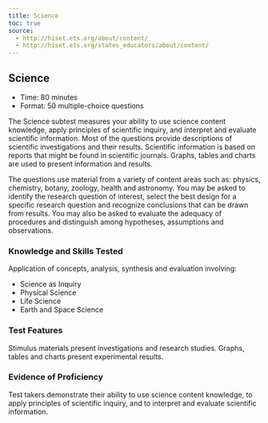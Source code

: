 ```yaml
---
title: Science
toc: true
source:
  - http://hiset.ets.org/about/content/
  - http://hiset.ets.org/states_educators/about/content/
---
```

## Science

  * Time: 80 minutes
  * Format: 50 multiple-choice questions

The Science subtest measures your ability to use science content knowledge, apply principles of scientific inquiry, and interpret and evaluate scientific information. Most of the questions provide descriptions of scientific investigations and their results. Scientific information is based on reports that might be found in scientific journals. Graphs, tables and charts are used to present information and results.

The questions use material from a variety of content areas such as: physics, chemistry, botany, zoology, health and astronomy. You may be asked to identify the research question of interest, select the best design for a specific research question and recognize conclusions that can be drawn from results. You may also be asked to evaluate the adequacy of procedures and distinguish among hypotheses, assumptions and observations.

### Knowledge and Skills Tested

Application of concepts, analysis, synthesis and evaluation involving:

  * Science as Inquiry
  * Physical Science
  * Life Science
  * Earth and Space Science

### Test Features

Stimulus materials present investigations and research studies. Graphs, tables and charts present experimental results.

### Evidence of Proficiency

Test takers demonstrate their ability to use science content knowledge, to apply principles of scientific inquiry, and to interpret and evaluate scientific information.